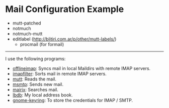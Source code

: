 # Mail Configuration Example #

 * mutt-patched
 * notmuch
 * notmuch-mutt
 * editlabel  (http://blitiri.com.ar/p/other/mutt-labels/)
     * procmail (for formail)


[my mail configuration]:http://jason.the-graham.com/2011/01/10/email_with_mutt_offlineimap_imapfilter_msmtp_archivemail/

---

I use the following programs:

+ [offlineimap][]: Syncs mail in local Maildirs with remote IMAP servers.
+ [imapfilter][]: Sorts mail in remote IMAP servers.
+ [mutt][]: Reads the mail.
+ [msmtp][]: Sends new mail.
+ [mairix][]: Searches mail.
+ [lbdb][]: My local address book.
+ [gnome-keyring][]: To store the credentials for IMAP / SMTP.

[offlineimap]:http://offlineimap.org/
[imapfilter]:https://github.com/lefcha/imapfilter
[mutt]:http://www.mutt.org/
[msmtp]:http://msmtp.sourceforge.net/
[mairix]:http://www.rpcurnow.force9.co.uk/mairix/
[lbdb]:http://www.spinnaker.de/lbdb/
[gnome-keyring]:https://live.gnome.org/GnomeKeyring
